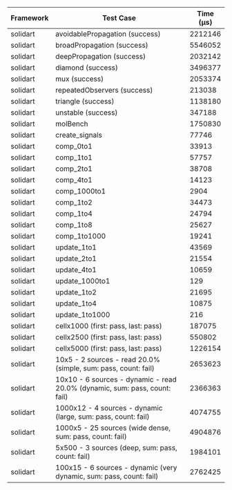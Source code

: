 | Framework | Test Case | Time (μs) |
| --- | --- | --- |
| solidart | avoidablePropagation (success) | 2212146 |
| solidart | broadPropagation (success) | 5546052 |
| solidart | deepPropagation (success) | 2032142 |
| solidart | diamond (success) | 3496377 |
| solidart | mux (success) | 2053374 |
| solidart | repeatedObservers (success) | 213038 |
| solidart | triangle (success) | 1138180 |
| solidart | unstable (success) | 347188 |
| solidart | molBench | 1750830 |
| solidart | create_signals | 77746 |
| solidart | comp_0to1 | 33913 |
| solidart | comp_1to1 | 57757 |
| solidart | comp_2to1 | 38708 |
| solidart | comp_4to1 | 14123 |
| solidart | comp_1000to1 | 2904 |
| solidart | comp_1to2 | 34473 |
| solidart | comp_1to4 | 24794 |
| solidart | comp_1to8 | 25627 |
| solidart | comp_1to1000 | 19241 |
| solidart | update_1to1 | 43569 |
| solidart | update_2to1 | 21554 |
| solidart | update_4to1 | 10659 |
| solidart | update_1000to1 | 129 |
| solidart | update_1to2 | 21695 |
| solidart | update_1to4 | 10875 |
| solidart | update_1to1000 | 216 |
| solidart | cellx1000 (first: pass, last: pass) | 187075 |
| solidart | cellx2500 (first: pass, last: pass) | 550802 |
| solidart | cellx5000 (first: pass, last: pass) | 1226154 |
| solidart | 10x5 - 2 sources - read 20.0% (simple, sum: pass, count: fail) | 2653623 |
| solidart | 10x10 - 6 sources - dynamic - read 20.0% (dynamic, sum: pass, count: fail) | 2366363 |
| solidart | 1000x12 - 4 sources - dynamic (large, sum: pass, count: fail) | 4074755 |
| solidart | 1000x5 - 25 sources (wide dense, sum: pass, count: fail) | 4904876 |
| solidart | 5x500 - 3 sources (deep, sum: pass, count: fail) | 1984101 |
| solidart | 100x15 - 6 sources - dynamic (very dynamic, sum: pass, count: fail) | 2762425 |
